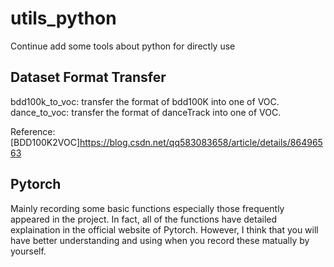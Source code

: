 # utils_python
Continue add some tools about python for directly use

## Dataset Format Transfer
bdd100k_to_voc: transfer the format of bdd100K into one of VOC.
dance_to_voc: transfer the format of danceTrack into one of VOC.

Reference:
[BDD100K2VOC]<https://blog.csdn.net/qq583083658/article/details/86496563>

## Pytorch
Mainly recording some basic functions especially those frequently appeared in the project. In fact, 
all of the functions have detailed explaination in the official website of Pytorch. However, I think 
that you will have better understanding and using when you record these matually by yourself. 